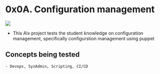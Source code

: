 # 0x0A. Configuration management
![](https://upload.wikimedia.org/wikipedia/commons/thumb/b/bd/Puppet_transparent_logo.svg/1200px-Puppet_transparent_logo.svg.png)
- This Alx project tests the student knowledge on configuration management, specifically configurstion management using puppet

## Concepts being tested
	- Devops, SysAdmin, Scripting, CI/CD


